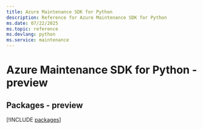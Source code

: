 ```yaml
---
title: Azure Maintenance SDK for Python
description: Reference for Azure Maintenance SDK for Python
ms.date: 07/22/2025
ms.topic: reference
ms.devlang: python
ms.service: maintenance
---
```

# Azure Maintenance SDK for Python - preview
## Packages - preview
[!INCLUDE [packages](maintenance-index.md)]
